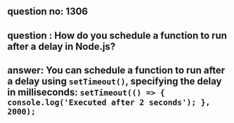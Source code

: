 
      
## question no: 1306

## question : How do you schedule a function to run after a delay in Node.js?

## answer: You can schedule a function to run after a delay using `setTimeout()`, specifying the delay in milliseconds: `setTimeout(() => { console.log('Executed after 2 seconds'); }, 2000);`
      